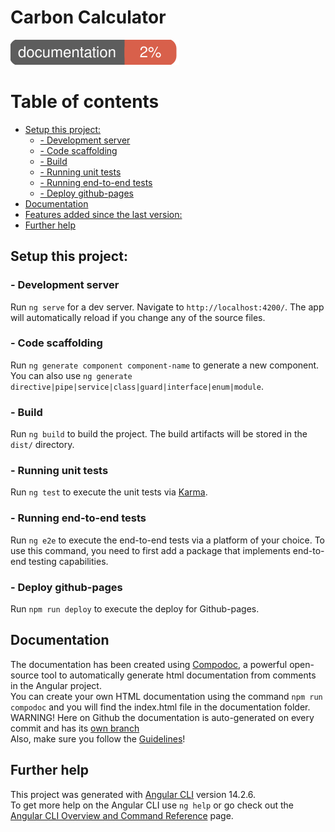 # Carbon Calculator
![Documentation Coverage](https://raw.githubusercontent.com/Benji377/carbon-calculator/angular-docu/images/coverage-badge-documentation.svg)

# Table of contents

- [Setup this project:](#setup-this-project)
  - [- Development server](#--development-server)
  - [- Code scaffolding](#--code-scaffolding)
  - [- Build](#--build)
  - [- Running unit tests](#--running-unit-tests)
  - [- Running end-to-end tests](#--running-end-to-end-tests)
  - [- Deploy github-pages](#--deploy-github-pages)
- [Documentation](#documentation)
- [Features added since the last version:](#features-added-since-the-last-version)
- [Further help](#further-help)

## Setup this project:

### - Development server

Run `ng serve` for a dev server. Navigate to `http://localhost:4200/`. The app will automatically reload if you change any of the source files.

### - Code scaffolding

Run `ng generate component component-name` to generate a new component. You can also use `ng generate directive|pipe|service|class|guard|interface|enum|module`.

### - Build

Run `ng build` to build the project. The build artifacts will be stored in the `dist/` directory.

### - Running unit tests

Run `ng test` to execute the unit tests via [Karma](https://karma-runner.github.io).

### - Running end-to-end tests

Run `ng e2e` to execute the end-to-end tests via a platform of your choice. To use this command, you need to first add a package that implements end-to-end testing capabilities.

### - Deploy github-pages
Run `npm run deploy` to execute the deploy for Github-pages.


## Documentation

The documentation has been created using [Compodoc](https://compodoc.app/), a powerful open-source tool to automatically generate
html documentation from comments in the Angular project. \
You can create your own HTML documentation using the command `npm run compodoc` and you will find the index.html file in the documentation folder. \
WARNING! Here on Github the documentation is auto-generated on every commit and has its [own branch](https://github.com/Benji377/carbon-calculator/tree/angular-docu) \
Also, make sure you follow the [Guidelines](DOCUMENTING.md)!

## Further help
This project was generated with [Angular CLI](https://github.com/angular/angular-cli) version 14.2.6. \
To get more help on the Angular CLI use `ng help` or go check out the [Angular CLI Overview and Command Reference](https://angular.io/cli) page.
